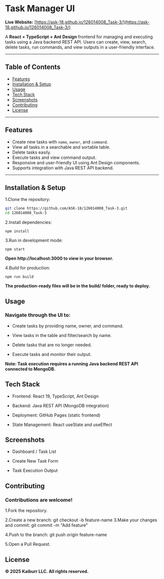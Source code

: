 # Task Manager UI

**Live Website:** [https://ask-18.github.io/126014008_Task-3/](https://ask-18.github.io/126014008_Task-3/)

A **React + TypeScript + Ant Design** frontend for managing and executing tasks using a Java backend REST API. Users can create, view, search, delete tasks, run commands, and view outputs in a user-friendly interface.

---

## Table of Contents
- [Features](#features)  
- [Installation & Setup](#installation--setup)  
- [Usage](#usage)  
- [Tech Stack](#tech-stack)  
- [Screenshots](#screenshots)  
- [Contributing](#contributing)  
- [License](#license)  

---

## Features
- Create new tasks with `name`, `owner`, and `command`.  
- View all tasks in a searchable and sortable table.  
- Delete tasks easily.  
- Execute tasks and view command output.  
- Responsive and user-friendly UI using Ant Design components.  
- Supports integration with Java REST API backend.  

---

## Installation & Setup

1.Clone the repository:

```bash
git clone https://github.com/ASK-18/126014008_Task-3.git
cd 126014008_Task-3
```
2.Install dependencies:
```
npm install
```

3.Run in development mode:
```
npm start
```

**Open http://localhost:3000 to view in your browser.**

4.Build for production:
```
npm run build
```

**The production-ready files will be in the build/ folder, ready to deploy.**

## Usage

### Navigate through the UI to:

- Create tasks by providing name, owner, and command.

- View tasks in the table and filter/search by name.

- Delete tasks that are no longer needed.

- Execute tasks and monitor their output.

**Note: Task execution requires a running Java backend REST API connected to MongoDB.**

## Tech Stack

 - Frontend: React 19, TypeScript, Ant Design

 - Backend: Java REST API (MongoDB integration)

 - Deployment: GitHub Pages (static frontend)

 - State Management: React useState and useEffect

## Screenshots

- Dashboard / Task List


- Create New Task Form


- Task Execution Output



## Contributing

### Contributions are welcome!

1.Fork the repository.

2.Create a new branch: git checkout -b feature-name
3.Make your changes and commit: git commit -m "Add feature"

4.Push to the branch: git push origin feature-name

5.Open a Pull Request.

## License

**© 2025 Kaiburr LLC. All rights reserved.**
